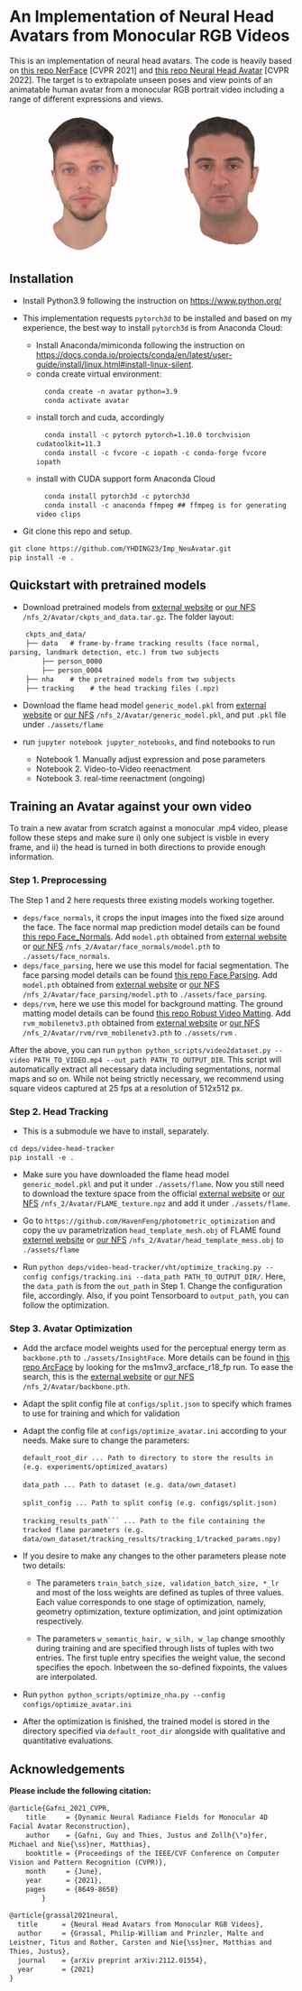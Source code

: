 # An Implementation of Neural Head Avatars from Monocular RGB Videos

This is an implementation of neural head avatars. The code is heavily based on [this repo NerFace](https://github.com/gafniguy/4D-Facial-Avatars) [CVPR 2021] and [this repo Neural Head Avatar](https://github.com/philgras/neural-head-avatars) [CVPR 2022]. The target is to extrapolate unseen poses and view points of an animatable human avatar from a monocular RGB portrait video including a range of different expressions and views. 

![Reenactment GIF](./misc/gif_combined.gif)

## Installation

- Install Python3.9 following the instruction on https://www.python.org/

- This implementation requests `pytorch3d` to be installed and based on my experience, the best way to install `pytorch3d` is from Anaconda Cloud:
  - Install Anaconda/mimiconda following the instruction on https://docs.conda.io/projects/conda/en/latest/user-guide/install/linux.html#install-linux-silent.
  - conda create virtual environment: 
    ```angular2html
      conda create -n avatar python=3.9
      conda activate avatar
      ```
  - install torch and cuda, accordingly
    ```angular2html
      conda install -c pytorch pytorch=1.10.0 torchvision cudatoolkit=11.3
      conda install -c fvcore -c iopath -c conda-forge fvcore iopath 
      ```
  - install with CUDA support form Anaconda Cloud
    ```angular2html
      conda install pytorch3d -c pytorch3d
      conda install -c anaconda ffmpeg ## ffmpeg is for generating video clips 
      ```
- Git clone this repo and setup. 
```
git clone https://github.com/YHDING23/Imp_NeuAvatar.git 
pip install -e . 
```

## Quickstart with pretrained models

- Download pretrained models from [external website](https://edmond.mpdl.mpg.de/api/access/datafile/182303) or [our NFS]() `/nfs_2/Avatar/ckpts_and_data.tar.gz`. The folder layout:
```angular2html
    ckpts_and_data/
    ├── data   # frame-by-frame tracking results (face normal, parsing, landmark detection, etc.) from two subjects 
        ├── person_0000
        ├── person_0004
    ├── nha    # the pretrained models from two subjects
    ├── tracking    # the head tracking files (.npz)
```
- Download the flame head model ```generic_model.pkl``` from [external website](https://flame.is.tue.mpg.de/) or [our NFS]() ```/nfs_2/Avatar/generic_model.pkl```, and put `.pkl` file under `./assets/flame`

- run ```jupyter notebook jupyter_notebooks```, and find notebooks to run
  - Notebook 1. Manually adjust expression and pose parameters 
  - Notebook 2. Video-to-Video reenactment
  - Notebook 3. real-time reenactment (ongoing)


## Training an Avatar against your own video

To train a new avatar from scratch against a monocular .mp4 video, please follow these steps and make sure i) only one subject is visble in every frame, and ii) the head is turned in both directions to provide enough information. 

### Step 1. Preprocessing
The Step 1 and 2 here requests three existing models working together. 
- ```deps/face_normals```, it crops the input images into the fixed size around the face. The face normal map prediction model details can be found [this repo Face_Normals](https://github.com/boukhayma/face_normals/tree/5d6f21098b60dd5b43f82525383b2697df6e712b). Add ```model.pth``` obtained from [external website](https://drive.google.com/file/d/1Qb7CZbM13Zpksa30ywjXEEHHDcVWHju_) or [our NFS]() ```/nfs_2/Avatar/face_normals/model.pth``` to ```./assets/face_normals```.
- ```deps/face_parsing```, here we use this model for facial segmentation. The face parsing model details can be found [this repo Face Parsing](https://github.com/zllrunning/face-parsing.PyTorch/tree/d2e684cf1588b46145635e8fe7bcc29544e5537e).  Add ```model.pth``` obtained from [external website](https://drive.google.com/open?id=154JgKpzCPW82qINcVieuPH3fZ2e0P812) or [our NFS]() ```/nfs_2/Avatar/face_parsing/model.pth``` to ```./assets/face_parsing```.
- ```deps/rvm```, here we use this model for background matting. The ground matting model details can be found [this repo Robust Video Matting](https://github.com/PeterL1n/RobustVideoMatting/tree/81a10937c73f68eeddb863221c61fe6a60a1cca2). Add ```rvm_mobilenetv3.pth``` obtained from [external website](https://github.com/PeterL1n/RobustVideoMatting/releases/download/v1.0.0/rvm_mobilenetv3.pth) or [our NFS]() ```/nfs_2/Avatar/rvm/rvm_mobilenetv3.pth``` to ```./assets/rvm``` . 

After the above, you can run ```python python_scripts/video2dataset.py --video PATH_TO_VIDEO.mp4 --out_path PATH_TO_OUTPUT_DIR```. This script will automatically extract all necessary data including segmentations, normal maps and so on. While not being strictly necessary, we recommend using square videos captured at 25 fps at a resolution of 512x512 px.

### Step 2. Head Tracking
- This is a submodule we have to install, separately. 
```
cd deps/video-head-tracker
pip install -e .
```
- Make sure you have downloaded the flame head model ```generic_model.pkl``` and put it under ```./assets/flame```. Now you still need to download the texture space from the official [external website](https://flame.is.tue.mpg.de/) or [our NFS]() ```/nfs_2/Avatar/FLAME_texture.npz``` and add it under ```./assets/flame```.

- Go to ```https://github.com/HavenFeng/photometric_optimization``` and copy the uv parametrization ```head_template_mesh.obj``` of FLAME found [externel website](https://github.com/HavenFeng/photometric_optimization/blob/master/data/head_template_mesh.obj) or [our NFS]() ```/nfs_2/Avatar/head_template_mess.obj``` to ```./assets/flame```
-  Run ```python deps/video-head-tracker/vht/optimize_tracking.py --config configs/tracking.ini --data_path PATH_TO_OUTPUT_DIR/```. Here, the `data_path` is from the `out_path` in Step 1. Change the configuration file, accordingly. Also, if you point Tensorboard to `output_path`, you can follow the optimization. 

### Step 3. Avatar Optimization

- Add the arcface model weights used for the perceptual energy term as ```backbone.pth``` to ```./assets/InsightFace```. More details can be found in [this repo ArcFace](https://github.com/deepinsight/insightface/tree/c85f5399836b604611057e194a3c30230053c490/recognition/arcface_torch)
by looking for the ms1mv3_arcface_r18_fp run. To ease the search, this is the [external website](https://onedrive.live.com/?authkey=%21AFZjr283nwZHqbA&id=4A83B6B633B029CC%215578&cid=4A83B6B633B029CC) or [our NFS]() `/nfs_2/Avatar/backbone.pth`.

- Adapt the split config file at ```configs/split.json``` to specify which frames to use for training and which for validation

- Adapt the config file at ```configs/optimize_avatar.ini``` according to your needs. Make sure to change the parameters:

      default_root_dir ... Path to directory to store the results in (e.g. experiments/optimized_avatars)

      data_path ... Path to dataset (e.g. data/own_dataset)

      split_config ... Path to split config (e.g. configs/split.json)

      tracking_results_path``` ... Path to the file containing the tracked flame parameters (e.g. data/own_dataset/tracking_results/tracking_1/tracked_params.npy)

- If you desire to make any changes to the other parameters please note two details:

   * The parameters ```train_batch_size, validation_batch_size, *_lr``` and most of the loss weights are defined as tuples of three values. Each value corresponds to one stage of optimization, namely, geometry optimization, texture optimization, and joint optimization respectively.

   * The parameters ```w_semantic_hair, w_silh, w_lap``` change smoothly during training and are specified through lists of tuples with two entries. The first tuple entry specifies the weight value, the second specifies the epoch. Inbetween the so-defined fixpoints, the values are interpolated.

- Run ```python python_scripts/optimize_nha.py --config configs/optimize_avatar.ini```

- After the optimization is finished, the trained model is stored in the directory specified via ```default_root_dir``` alongside with qualitative and quantitative evaluations.




## Acknowledgements

**Please include the following citation:**

```
@article{Gafni_2021_CVPR,
    title     = {Dynamic Neural Radiance Fields for Monocular 4D Facial Avatar Reconstruction},
    author    = {Gafni, Guy and Thies, Justus and Zollh{\"o}fer, Michael and Nie{\ss}ner, Matthias},
    booktitle = {Proceedings of the IEEE/CVF Conference on Computer Vision and Pattern Recognition (CVPR)},
    month     = {June},
    year      = {2021},
    pages     = {8649-8658}
        }

```


```
@article{grassal2021neural,
  title      = {Neural Head Avatars from Monocular RGB Videos},
  author     = {Grassal, Philip-William and Prinzler, Malte and Leistner, Titus and Rother, Carsten and Nie{\ss}ner, Matthias and Thies, Justus},
  journal    = {arXiv preprint arXiv:2112.01554},
  year       = {2021}
}

```





